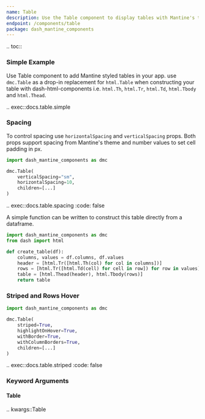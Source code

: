 ```yaml
---
name: Table
description: Use the Table component to display tables with Mantine's theme styles. An alternative to html.Table
endpoint: /components/table
package: dash_mantine_components
---
```


.. toc::

### Simple Example

Use Table component to add Mantine styled tables in your app. use `dmc.Table` as a drop-in replacement for `html.Table` 
when constructing your table with dash-html-components i.e. `html.Th`, `html.Tr`, `html.Td`, `html.Tbody` and 
`html.Thead`.

.. exec::docs.table.simple

### Spacing

To control spacing use `horizontalSpacing` and `verticalSpacing` props. Both props support spacing from Mantine's theme
and number values to set cell padding in px.

```python
import dash_mantine_components as dmc

dmc.Table(
    verticalSpacing="sm",
    horizontalSpacing=10,
    children=[...]
)
```

.. exec::docs.table.spacing
    :code: false

A simple function can be written to construct this table directly from a dataframe.

```python
import dash_mantine_components as dmc
from dash import html

def create_table(df):
    columns, values = df.columns, df.values
    header = [html.Tr([html.Th(col) for col in columns])]
    rows = [html.Tr([html.Td(cell) for cell in row]) for row in values]
    table = [html.Thead(header), html.Tbody(rows)]
    return table
```

### Striped and Rows Hover

```python
import dash_mantine_components as dmc

dmc.Table(
    striped=True,
    highlightOnHover=True,
    withBorder=True,
    withColumnBorders=True,
    children=[...]
)
```

.. exec::docs.table.striped
    :code: false

### Keyword Arguments

#### Table

.. kwargs::Table

